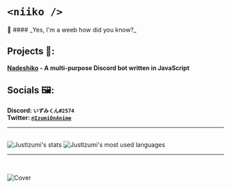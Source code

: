 <h1><b><code style="text-align: center;">&lt;niiko /&gt;</code></b></h1> 👋
#### _Yes, I'm a weeb how did you know?_


## Projects 🔧:
   **[Nadeshiko](https://github.com/JustIzumi/Nadeshiko/) - A multi-purpose Discord bot written in JavaScript**  
 
   
## Socials 🖼:
   **Discord: `いずみくん#2574`**                                                                                                                                                   
   **Twitter: [`@IzumiOnAnime`](https://twitter.com/IzumiOnAnime)**
<hr style="width=50%">
<br>
<img alt="JustIzumi's stats" src="https://github-readme-stats.vercel.app/api?username=JustIzumi&show_icons=true&theme=midnight-purple">
<img alt="JustIzumi's most used languages" src="https://github-readme-stats.vercel.app/api/top-langs/?username=JustIzumi&theme=midnight-purple">
<hr style="width=50%">
<br>

![Cover](https://i.imgur.com/KsbkbLo.jpg)                                                                                                                                                                                                                                                                                                                               
